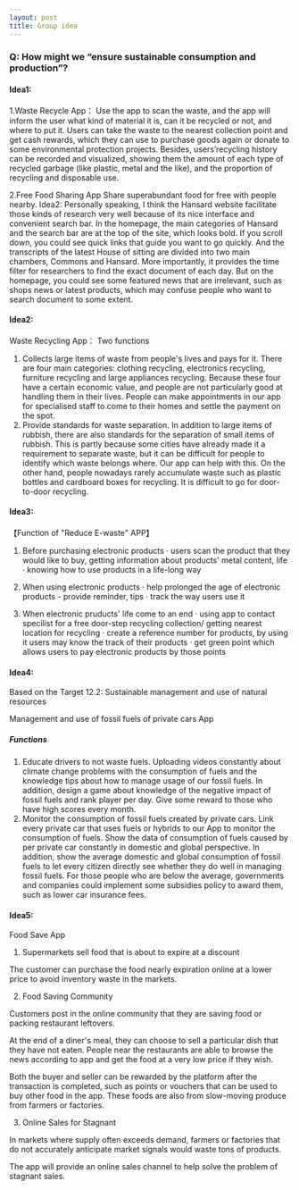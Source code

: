 ```yaml
---
layout: post
title: Group idea
---
```


### Q: How might we “ensure sustainable consumption and production”?

#### Idea1: 
1.Waste Recycle App：
Use the app to scan the waste, and the app will inform the user what kind of material it is, can it be recycled or not, and where to put it. Users can take the waste to the nearest collection point and get cash rewards, which they can use to purchase goods again or donate to some environmental protection projects. Besides, users’recycling history can be recorded and visualized, showing them the amount of each type of recycled garbage (like plastic, metal and the like), and the proportion of recycling and disposable use.

2.Free Food Sharing App
Share superabundant food for free with people nearby.
Idea2: Personally speaking, I think the Hansard website facilitate those kinds of research very well because of its nice interface and convenient search bar. In the homepage, the main categories of Hansard and the search bar are at the top of the site, which looks bold. If you scroll down, you could see quick links that guide you want to go quickly. And the transcripts of the latest House of sitting are divided into two main chambers, Commons and Hansard. More importantly, it provides the time filter for researchers to find the exact document of each day. But on the homepage, you could see some featured news that are irrelevant, such as shops news or latest products, which may confuse people who want to search document to some extent.


#### Idea2:
Waste Recycling App：
Two functions
1. Collects large items of waste from people's lives and pays for it. There are four main categories: clothing recycling, electronics recycling, furniture recycling and large appliances recycling. Because these four have a certain economic value, and people are not particularly good at handling them in their lives. People can make appointments in our app for specialised staff to come to their homes and settle the payment on the spot.
2. Provide standards for waste separation. In addition to large items of rubbish, there are also standards for the separation of small items of rubbish. This is partly because some cities have already made it a requirement to separate waste, but it can be difficult for people to identify which waste belongs where. Our app can help with this. On the other hand, people nowadays rarely accumulate waste such as plastic bottles and cardboard boxes for recycling. It is difficult to go for door-to-door recycling.

#### Idea3:
<P>【Function of "Reduce E-waste" APP】</p>

1. Before purchasing electronic products
· users scan the product that they would like to buy, getting information about products' metal content, life 
· knowing how to use products in a life-long way


2. When using electronic products
· help prolonged the age of electronic products - provide reminder, tips
· track the way users use it


3. When electronic pruducts' life come to an end
· using app to contact specilist for a free door-step recycling collection/ getting nearest location for recycling
· create a reference number for products, by using it users may know the track of their products
· get green point which allows users to pay electronic products by those points

#### Idea4:
Based on the Target 12.2: Sustainable management and use of natural resources

Management and use of fossil fuels of private cars App
##### Functions 
1. Educate drivers to not waste fuels. Uploading videos constantly about climate change problems with the consumption of fuels and the knowledge tips about how to manage usage of our fossil fuels. In addition, design a game about knowledge of the negative impact of fossil fuels and rank player per day. Give some reward to those who have high scores every month.
2. Monitor the consumption of fossil fuels created by private cars. Link every private car that uses fuels or hybrids to our App to monitor the consumption of fuels. Show the data of consumption of fuels caused by per private car constantly in domestic and global perspective. In addition, show the average domestic and global consumption of fossil fuels to let every citizen directly see whether they do well in managing fossil fuels. For those people who are below the average, governments and companies could implement some subsidies policy to award them, such as lower car insurance fees.

#### Idea5:
Food Save App

1. Supermarkets sell food that is about to expire at a discount

The customer can purchase the food nearly expiration online at a lower price to avoid inventory waste in the markets.

2. Food Saving Community

Customers post in the online community that they are saving food or packing restaurant leftovers.

At the end of a diner's meal, they can choose to sell a particular dish that they have not eaten. People near the restaurants are able to browse the news  according to app and get the food at a very low price if they wish.

Both the buyer and seller can be rewarded by the platform after the transaction is completed, such as points or vouchers that can be used to buy other food in the app. These foods are also from slow-moving produce from farmers or factories.

3. Online Sales for Stagnant

In markets where supply often exceeds demand, farmers or factories that do not accurately anticipate market signals would waste tons of products.

The app will provide an online sales channel to help solve the problem of stagnant sales.
